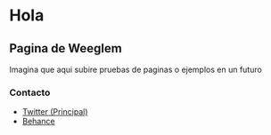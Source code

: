 <h1>Hola</h1>
<h2>Pagina de Weeglem</h2>
Imagina que aqui subire pruebas de paginas o ejemplos en un futuro
<h3>Contacto</h3>
<ul>
<li><a target="new" href="https://twitter.com/WeeglemArt">Twitter (Principal) </a></li>
<li><a target="new" href="https://www.behance.net/OmarWagk">Behance</a></li>

</ul>
